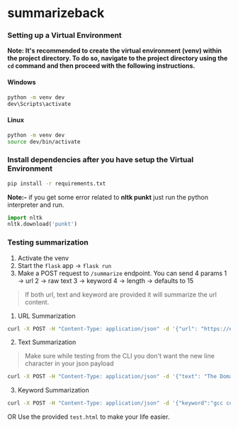 # summarizeback

### Setting up a Virtual Environment

**Note: It's recommended to create the virtual environment (venv) within the project directory. To do so, navigate to the project directory using the `cd` command and then proceed with the following instructions.**

#### Windows

```bash
python -m venv dev
dev\Scripts\activate
```

#### Linux
```bash
python -m venv dev
source dev/bin/activate
```

### Install dependencies after you have setup the Virtual Environment
```bash
pip install -r requirements.txt
```

**Note:-** if you get some error related to **nltk punkt** just run the python interpreter and run.
```python
import nltk
nltk.download('punkt')
```

### Testing summarization
1. Activate the venv
2. Start the `flask` app -> `flask run`
3. Make a POST request to `/summarize` endpoint.
You can send 4 params
1 -> url
2 -> raw text
3 -> keyword
4 -> length -> defaults to 15
> If both url, text and keyword are provided it will summarize the url content.
1. URL Summarization
```bash
curl -X POST -H "Content-Type: application/json" -d '{"url": "https://example.com"}' http://127.0.0.1:5000/summarize
```
2. Text Summarization
> Make sure while testing from the CLI you don't want the new line character in your json payload
```bash
curl -X POST -H "Content-Type: application/json" -d '{"text": "The Domain Name System (DNS) is a hierarchical and distributed naming system for computers, services, and other resources in the Internet or other Internet Protocol (IP) networks. It associates various information with domain names (identification strings) assigned to each of the associated entities. Most prominently, it translates readily memorized domain names to the numerical IP addresses needed for locating and identifying computer services and devices with the underlying network protocols.[1] The Domain Name System has been an essential component of the functionality of the Internet since 1985.", "length": "3"}' http://127.0.0.1:5000/summarize
```
3. Keyword Summarization
```bash
curl -X POST -H "Content-Type: application/json" -d '{"keyword":"gcc compiler", "length": "30"}' http://127.0.0.1:5000/summarize
```
OR
Use the provided `test.html` to make your life easier.
